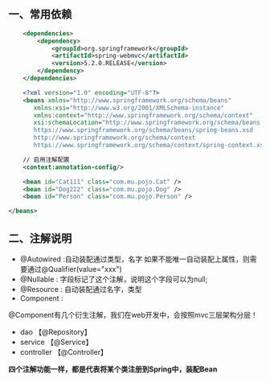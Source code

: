 ## 一、常用依赖
```xml
    <dependencies>
        <dependency>
            <groupId>org.springframework</groupId>
            <artifactId>spring-webmvc</artifactId>
            <version>5.2.0.RELEASE</version>
        </dependency>
    </dependencies>
```
```xml
    <?xml version="1.0" encoding="UTF-8"?>
    <beans xmlns="http://www.springframework.org/schema/beans"
       xmlns:xsi="http://www.w3.org/2001/XMLSchema-instance"
       xmlns:context="http://www.springframework.org/schema/context" 
       xsi:schemaLocation="http://www.springframework.org/schema/beans
       https://www.springframework.org/schema/beans/spring-beans.xsd
       http://www.springframework.org/schema/context
       https://www.springframework.org/schema/context/spring-context.xsd">

    // 启用注解配置
    <context:annotation-config/> 

    <bean id="Cat111" class="com.mu.pojo.Cat" />
    <bean id="Dog222" class="com.mu.pojo.Dog" />
    <bean id="Person" class="com.mu.pojo.Person" />

</beans>
```
## 二、注解说明
- @Autowired :自动装配通过类型，名字
    如果不能唯一自动装配上属性，则需要通过@Qualifier(value="xxx")
- @Nullable : 字段标记了这个注解，说明这个字段可以为null;
- @Resource : 自动装配通过名字，类型
- Component : 

@Component有几个衍生注解，我们在web开发中，会按照mvc三层架构分层！
- dao 【@Repository】
- service  【@Service】
- controller  【@Controller】

**四个注解功能一样，都是代表将某个类注册到Spring中，装配Bean**
